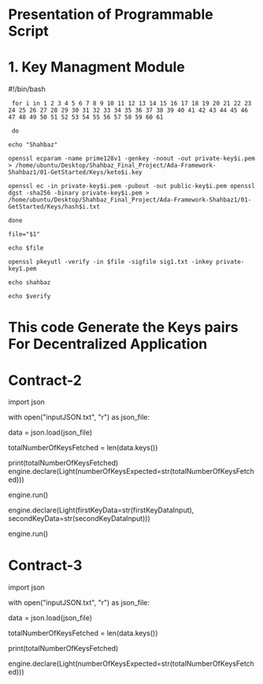 # Presentation of Programmable Script

# 1. Key Managment Module

#!/bin/bash

 `  for i in 1 2 3 4 5 6 7 8 9 10 11 12 13 14 15 16 17 18 19 20 21 22 23 24 25 26 27 28 29 30 31 32 33 34 35 36 37 38 39 40 41 42 43 44 45 46 47 48 49 50 51 52 53 54 55 56 57 58 59 60 61 ` 

` do`

` echo "Shahbaz" `

`openssl ecparam -name prime128v1 -genkey -noout -out private-key$i.pem > /home/ubuntu/Desktop/Shahbaz_Final_Project/Ada-Framework-Shahbaz1/01-GetStarted/Keys/keto$i.key
`

`openssl ec -in private-key$i.pem -pubout -out public-key$i.pem
openssl dgst -sha256 -binary private-key$i.pem > /home/ubuntu/Desktop/Shahbaz_Final_Project/Ada-Framework-Shahbaz1/01-GetStarted/Keys/hash$i.txt` 

` done `

`file="$1" `

`echo $file`

` openssl pkeyutl -verify -in $file -sigfile sig1.txt -inkey private-key1.pem `

` echo shahbaz `

` echo $verify `
  
# This code Generate the Keys pairs For Decentralized Application 
# Contract-2

import json


with open("inputJSON.txt", "r") as json_file:

data = json.load(json_file)

totalNumberOfKeysFetched = len(data.keys())

print(totalNumberOfKeysFetched)
engine.declare(Light(numberOfKeysExpected=str(totalNumberOfKeysFetched)))
        
engine.run()

engine.declare(Light(firstKeyData=str(firstKeyDataInput), secondKeyData=str(secondKeyDataInput)))
        
engine.run()



# Contract-3


import json


with open("inputJSON.txt", "r") as json_file:

data = json.load(json_file)

totalNumberOfKeysFetched = len(data.keys())

print(totalNumberOfKeysFetched)

engine.declare(Light(numberOfKeysExpected=str(totalNumberOfKeysFetched)))
